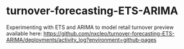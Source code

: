 # turnover-forecasting-ETS-ARIMA
Experimenting with ETS and ARIMA to model retail turnover
preview available here: https://github.com/nxcleo/turnover-forecasting-ETS-ARIMA/deployments/activity_log?environment=github-pages
